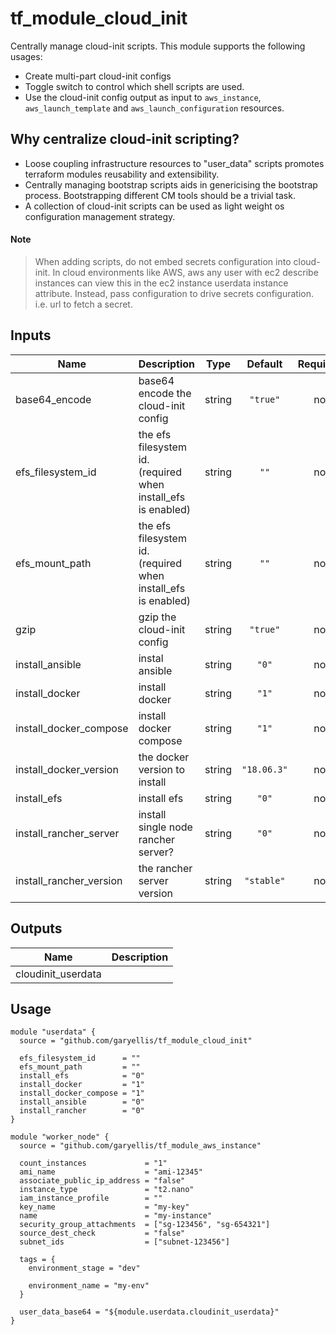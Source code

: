 # tf_module_cloud_init

Centrally manage cloud-init scripts. This module supports the following usages:

* Create multi-part cloud-init configs
* Toggle switch to  control which shell scripts are used.
* Use the cloud-init config output as input to `aws_instance`, `aws_launch_template` and `aws_launch_configuration` resources.

## Why centralize cloud-init scripting?

* Loose coupling infrastructure resources to "user_data" scripts promotes terraform modules reusability and extensibility.
* Centrally managing bootstrap scripts aids in genericising the bootstrap process. Bootstrapping different CM tools should be a trivial task.
* A collection of cloud-init scripts can be used as light weight os configuration management strategy.

#### Note

> When adding scripts, do not embed secrets configuration into cloud-init. In cloud environments like AWS, aws any user with ec2 describe instances can view this in the ec2 instance userdata instance attribute.
> Instead, pass configuration to drive secrets configuration. i.e. url to fetch a secret.

## Inputs

| Name | Description | Type | Default | Required |
|------|-------------|:----:|:-----:|:-----:|
| base64\_encode | base64 encode the cloud-init config | string | `"true"` | no |
| efs\_filesystem\_id | the efs filesystem id. (required when install_efs is enabled) | string | `""` | no |
| efs\_mount\_path | the efs filesystem id. (required when install_efs is enabled) | string | `""` | no |
| gzip | gzip the cloud-init config | string | `"true"` | no |
| install\_ansible | instal ansible | string | `"0"` | no |
| install\_docker | install docker | string | `"1"` | no |
| install\_docker\_compose | install docker compose | string | `"1"` | no |
| install\_docker\_version | the docker version to install | string | `"18.06.3"` | no |
| install\_efs | install efs | string | `"0"` | no |
| install\_rancher\_server | install single node rancher server? | string | `"0"` | no |
| install\_rancher\_version | the rancher server version | string | `"stable"` | no |

## Outputs

| Name | Description |
|------|-------------|
| cloudinit\_userdata |  |


## Usage

```
module "userdata" {
  source = "github.com/garyellis/tf_module_cloud_init"

  efs_filesystem_id      = ""
  efs_mount_path         = ""
  install_efs            = "0"
  install_docker         = "1"
  install_docker_compose = "1"
  install_ansible        = "0"
  install_rancher        = "0"
}

module "worker_node" {
  source = "github.com/garyellis/tf_module_aws_instance"

  count_instances             = "1"
  ami_name                    = "ami-12345"
  associate_public_ip_address = "false"
  instance_type               = "t2.nano"
  iam_instance_profile        = ""
  key_name                    = "my-key"
  name                        = "my-instance"
  security_group_attachments  = ["sg-123456", "sg-654321"]
  source_dest_check           = "false"
  subnet_ids                  = ["subnet-123456"]

  tags = {
    environment_stage = "dev"

    environment_name = "my-env"
  }

  user_data_base64 = "${module.userdata.cloudinit_userdata}"
}
```
